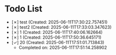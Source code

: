 # Todo List

- [✗] test (Created: 2025-06-11T17:30:22.757451)
- [✗] test2 (Created: 2025-06-11T17:33:03.347623)
- [✗] 1 (Created: 2025-06-11T17:40:06.162664)
- [✗] 1 (Created: 2025-06-11T17:50:36.645171)
- [✓] 20 (Created: 2025-06-11T17:51:01.713843)
  - Completed on: 2025-06-11T17:51:14.258902
